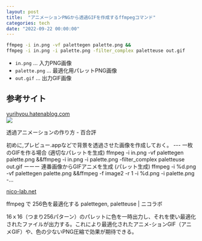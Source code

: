 ```yaml
---
layout: post
title:  "アニメーションPNGから透過GIFを作成するffmpegコマンド"
categories: tech
date: "2022-09-22 00:00:00"
---
```


```sh
ffmpeg -i in.png -vf palettegen palette.png &&
ffmpeg -i in.png -i palette.png -filter_complex paletteuse out.gif
```

- `in.png` ... 入力PNG画像
- `palette.png` ... 最適化用パレットPNG画像
- `out.gif` ... 出力GIF画像

## 参考サイト


<div class="card">
  <a href="https://yurihyou.hatenablog.com/entry/gifanimation"></a>
  <div class="card__header">
    <a href="https://yurihyou.hatenablog.com/entry/gifanimation">yurihyou.hatenablog.com</a>
  </div>
  <div class="card__image">
    <img src="https://ogimage.blog.st-hatena.com/26006613595873369/26006613658402055/1625055179">
  </div>
  <div class="card__title">
    <p>透過アニメーションの作り方 - 百合評</p>
  </div>
  <div class="card__description">
    <p>初めに,プレビュー.appなどで背景を透過させた画像を作成しておく。 --- 一枚のGIFを作る場合 (適切なパレットを生成) ffmpeg -i in.png -vf palettegen palette.png &&ffmpeg -i in.png -i palette.png -filter_complex paletteuse out.gif ーーー 連番画像からGIFアニメを生成 (パレット生成) ffmpeg -i %d.png -vf palettegen palette.png &&ffmpeg -f image2 -r 1 -i %d.png -i palette.png -…</p>
  </div>
</div>


<div class="card">
  <a href="https://nico-lab.net/optimized_256_colors_with_ffmpeg/"></a>
  <div class="card__header">
    <a href="https://nico-lab.net/optimized_256_colors_with_ffmpeg/">nico-lab.net</a>
  </div>
  <div class="card__image">
    <img src="">
  </div>
  <div class="card__title">
    <p>ffmpeg で 256色を最適化する palettegen, paletteuse | ニコラボ</p>
  </div>
  <div class="card__description">
    <p>16ｘ16（つまり256パターン）のパレットに色を一時出力し、それを使い最適化されたファイルが出力する。これにより最適化されたアニメ-ションGIF（アニメGIF）や、色の少ないPNG圧縮で効果が期待できる。</p>
  </div>
</div>

